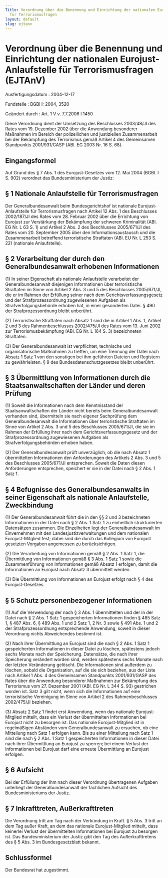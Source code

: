 ```yaml
---
Title: Verordnung über die Benennung und Einrichtung der nationalen Eurojust-Anlaufstelle
  für Terrorismusfragen
layout: default
slug: ejtanv
---
```


# Verordnung über die Benennung und Einrichtung der nationalen Eurojust-Anlaufstelle für Terrorismusfragen (EJTAnV)

Ausfertigungsdatum
:   2004-12-17

Fundstelle
:   BGBl I: 2004, 3520

Geändert durch
:   Art. 1 V v. 7.7.2006 I 1450

Diese Verordnung dient der Umsetzung des Beschlusses 2003/48/JI des
Rates vom 19. Dezember 2002 über die Anwendung besonderer Maßnahmen im
Bereich der polizeilichen und justiziellen Zusammenarbeit bei der
Bekämpfung des Terrorismus gemäß Artikel 4 des Gemeinsamen Standpunkts
2001/931/GASP (ABl. EG 2003 Nr. 16 S. 68).


## Eingangsformel

Auf Grund des § 7 Abs. 1 des Eurojust-Gesetzes vom 12. Mai 2004 (BGBl.
I S. 902) verordnet das Bundesministerium der Justiz:


## § 1 Nationale Anlaufstelle für Terrorismusfragen

Der Generalbundesanwalt beim Bundesgerichtshof ist nationale Eurojust-
Anlaufstelle für Terrorismusfragen nach Artikel 12 Abs. 1 des
Beschlusses 2002/187/JI des Rates vom 28. Februar 2002 über die
Errichtung von Eurojust zur Verstärkung der Bekämpfung der schweren
Kriminalität (ABl. EG Nr. L 63 S. 1) und Artikel 2 Abs. 2 des
Beschlusses 2005/671/JI des Rates vom 20. September 2005 über den
Informationsaustausch und die Zusammenarbeit betreffend terroristische
Straftaten (ABl. EU Nr. L 253 S. 22) (nationale Anlaufstelle).


## § 2 Verarbeitung der durch den Generalbundesanwalt erhobenen Informationen

(1) In seiner Eigenschaft als nationale Anlaufstelle verarbeitet der
Generalbundesanwalt diejenigen Informationen über terroristische
Straftaten im Sinne von Artikel 2 Abs. 3 und 5 des Beschlusses
2005/671/JI, die er im Rahmen der Erfüllung seiner nach dem
Gerichtsverfassungsgesetz und der Strafprozessordnung zugewiesenen
Aufgaben als Strafverfolgungsbehörde erhoben hat, in einer gesonderten
Datei. § 490 der Strafprozessordnung bleibt unberührt.

(2) Terroristische Straftaten nach Absatz 1 sind die in Artikel 1 Abs.
1, Artikel 2 und 3 des Rahmenbeschlusses 2002/475/JI des Rates vom 13.
Juni 2002 zur Terrorismusbekämpfung (ABl. EG Nr. L 164 S. 3)
bezeichneten Straftaten.

(3) Der Generalbundesanwalt ist verpflichtet, technische und
organisatorische Maßnahmen zu treffen, um eine Trennung der Datei nach
Absatz 1 Satz 1 von den sonstigen bei ihm geführten Dateien und
Registern zu gewährleisten. § 9 des Bundesdatenschutzgesetzes bleibt
unberührt.


## § 3 Übermittlung von Informationen durch die Staatsanwaltschaften der Länder und deren Prüfung

(1) Soweit die Informationen nach dem Kenntnisstand der
Staatsanwaltschaften der Länder nicht bereits beim Generalbundesanwalt
vorhanden sind, übermitteln sie nach eigener Sachprüfung dem
Generalbundesanwalt die Informationen über terroristische Straftaten
im Sinne von Artikel 2 Abs. 3 und 5 des Beschlusses 2005/671/JI, die
sie im Rahmen der Erfüllung ihrer nach dem Gerichtsverfassungsgesetz
und der Strafprozessordnung zugewiesenen Aufgaben als
Strafverfolgungsbehörden erhoben haben.

(2) Der Generalbundesanwalt prüft unverzüglich, ob die nach Absatz 1
übermittelten Informationen den Anforderungen des Artikels 2 Abs. 3
und 5 des Beschlusses 2005/671/JI entsprechen. Soweit die Daten diesen
Anforderungen entsprechen, speichert er sie in der Datei nach § 2 Abs.
1 Satz 1.


## § 4 Befugnisse des Generalbundesanwalts in seiner Eigenschaft als nationale Anlaufstelle, Zweckbindung

(1) Der Generalbundesanwalt führt die in den §§ 2 und 3 bezeichneten
Informationen in der Datei nach § 2 Abs. 1 Satz 1 zu einheitlich
strukturierten Datensätzen zusammen. Die Einzelheiten legt der
Generalbundesanwalt im Einvernehmen mit den Landesjustizverwaltungen
und dem nationalen Eurojust-Mitglied fest; dabei sind die durch das
Kollegium von Eurojust gesetzten Vorgaben angemessen zu
berücksichtigen.

(2) Die Verarbeitung von Informationen gemäß § 2 Abs. 1 Satz 1, die
Übermittlung von Informationen gemäß § 3 Abs. 1 Satz 1 sowie die
Zusammenführung von Informationen gemäß Absatz 1 erfolgen, damit die
Informationen an Eurojust nach Absatz 3 übermittelt werden.

(3) Die Übermittlung von Informationen an Eurojust erfolgt nach § 4
des Eurojust-Gesetzes.


## § 5 Schutz personenbezogener Informationen

(1) Auf die Verwendung der nach § 3 Abs. 1 übermittelten und der in
der Datei nach § 2 Abs. 1 Satz 1 gespeicherten Informationen finden §
485 Satz 1, § 487 Abs. 6, § 489 Abs. 1 und 2 Satz 1, 2 Nr. 3 sowie §
491 Abs. 1 und 2 der Strafprozessordnung entsprechende Anwendung,
soweit in dieser Verordnung nichts Abweichendes bestimmt ist.

(2) Nach ihrer Übermittlung an Eurojust sind die nach § 2 Abs. 1 Satz
1 gespeicherten Informationen in dieser Datei zu löschen, spätestens
jedoch sechs Monate nach der Speicherung. Datensätze, die nach ihrer
Speicherung verändert worden sind, werden spätestens sechs Monate nach
der letzten Veränderung gelöscht. Die Informationen sind außerdem zu
löschen, sobald die Organisation, auf die sie sich beziehen, aus der
Liste nach Artikel 1 Abs. 4 des Gemeinsamen Standpunkts 2001/931/GASP
des Rates über die Anwendung besonderer Maßnahmen zur Bekämpfung des
Terrorismus vom 27. Dezember 2001 (ABl. EG Nr. L 344 S. 93) gestrichen
worden ist. Satz 3 gilt nicht, wenn sich die Informationen auf eine
terroristische Vereinigung im Sinne von Artikel 2 des
Rahmenbeschlusses 2002/475/JI beziehen.

(3) Absatz 2 Satz 1 findet erst Anwendung, wenn das nationale
Eurojust-Mitglied mitteilt, dass ein Verlust der übermittelten
Informationen bei Eurojust nicht zu besorgen ist. Das nationale
Eurojust-Mitglied ist in regelmäßigen Abständen vom
Generalbundesanwalt zu ersuchen, ob eine Mitteilung nach Satz 1
erfolgen kann. Bis zu einer Mitteilung nach Satz 1 sind die nach § 2
Abs. 1 Satz 1 gespeicherten Informationen in dieser Datei nach ihrer
Übermittlung an Eurojust zu sperren; bei einem Verlust der
Informationen bei Eurojust darf eine erneute Übermittlung an Eurojust
erfolgen.


## § 6 Aufsicht

Bei der Erfüllung der ihm nach dieser Verordnung übertragenen Aufgaben
unterliegt der Generalbundesanwalt der fachlichen Aufsicht des
Bundesministeriums der Justiz.


## § 7 Inkrafttreten, Außerkrafttreten

Die Verordnung tritt am Tag nach der Verkündung in Kraft. § 5 Abs. 3
tritt an dem Tag außer Kraft, an dem das nationale Eurojust-Mitglied
mitteilt, dass keinerlei Verlust der übermittelten Informationen bei
Eurojust zu besorgen ist. Das Bundesministerium der Justiz gibt den
Tag des Außerkrafttretens des § 5 Abs. 3 im Bundesgesetzblatt bekannt.


## Schlussformel

Der Bundesrat hat zugestimmt.

